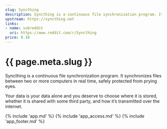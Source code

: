 ```yaml
---
slug: Syncthing
description: Syncthing is a continuous file synchronization program. It synchronizes files between two or more computers in real time, safely protected from prying eyes
upstream: https://syncthing.net
links:
- name: subreddit
  uri: https://www.reddit.com/r/Syncthing
price: 0.10
---
```


# {{ page.meta.slug }}

Syncthing is a continuous file synchronization program. It synchronizes files between two or more computers in real time, safely protected from prying eyes. 

Your data is your data alone and you deserve to choose where it is stored, whether it is shared with some third party, and how it’s transmitted over the internet.

{% include 'app.md' %}
{% include 'app_access.md' %}
{% include 'app_footer.md' %}